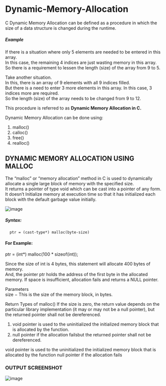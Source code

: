# Dynamic-Memory-Allocation

C Dynamic Memory Allocation can be defined as a procedure in which the size of a data structure is changed during the runtime.

##### Example
If there is a situation where only 5 elements are needed to be entered in this array.  
In this case, the remaining 4 indices are just wasting memory in this array. So there is a requirement to lessen the length (size) of the array from 9 to 5.  

Take another situation.  
In this, there is an array of 9 elements with all 9 indices filled.  
But there is a need to enter 3 more elements in this array. In this case, 3 indices more are required.   
So the length (size) of the array needs to be changed from 9 to 12.

This procedure is referred to as **Dynamic Memory Allocation in C.**

Dynamic Memory Allocation can be done using:
1) malloc()  
2) calloc()  
3) free()  
4) realloc()  

## DYNAMIC MEMORY ALLOCATION USING MALLOC  

The “malloc” or “memory allocation” method in C is used to dynamically allocate a single large block of memory with the specified size.  
It returns a pointer of type void which can be cast into a pointer of any form.  
It doesn’t Initialize memory at execution time so that it has initialized each block with the default garbage value initially. 

![image](https://user-images.githubusercontent.com/91966613/234441386-69a7fd7c-500c-447d-a2b5-b953cd4f0514.png)

##### Syntax: 

      ptr = (cast-type*) malloc(byte-size)

#### For Example:
ptr = (int*) malloc(100 * sizeof(int)); 

Since the size of int is 4 bytes, this statement will allocate 400 bytes of memory.     
And, the pointer ptr holds the address of the first byte in the allocated memory. 
If space is insufficient, allocation fails and returns a NULL pointer.

Parameters  
size − This is the size of the memory block, in bytes.  

Return Types of malloc() 
If the size is zero, the return value depends on the particular library implementation (it may or may not be a null pointer), but the returned pointer shall not be dereferenced.  
1) void pointer is used to the uninitialized the initialized memory block that is allocated by the function.  
2) null pointer if the allocation failsbut the returned pointer shall not be dereferenced.  

void pointer is used to the uninitialized the initialized memory block that is allocated by the function
null pointer if the allocation fails

### OUTPUT SCREENSHOT  
![image](https://user-images.githubusercontent.com/91966613/234442125-98319846-0d35-4e0b-a8de-69bc40c4c3ea.png)
